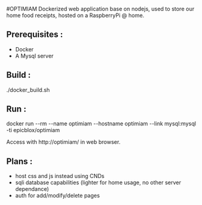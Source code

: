 #OPTIMIAM
Dockerized web application base on nodejs, used to store our home food receipts,
hosted on a RaspberryPi @ home.

## Prerequisites :
 - Docker
 - A Mysql server

## Build :
./docker_build.sh

## Run :
docker run --rm --name optimiam --hostname optimiam --link mysql:mysql -ti epicblox/optimiam

Access with http://optimiam/ in web browser.

## Plans :
 - host css and js instead using CNDs
 - sqli database capabilities (lighter for home usage, no other server dependance)
 - auth for add/modify/delete pages